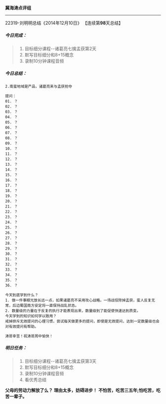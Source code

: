 **冀海涛点评组**

------

22319-刘明明总结《2014年12月10日》
【连续第**98**天总结】

##### __今日完成：__
>1. 目标细分课程--诸葛亮七擒孟获第2天
>2. 默写目标细分和8+15概念
>3. 录制10分钟课程音频

##### __今日总结：__
	
    2.南蛮地域是产品，诸葛亮来与孟获抢夺
    
	提问：
	01. ？
	02. ？
	03. ？
	04. ？
	05. ？
	06. ？
	07. ？
	08. ？
	09. ？
	10. ？
	11. ？
	12. ？
	13. ？
	14. ？
	15. ？
	16. ？
	17. ？
	18. ？
	19. ？
	20. ？
	21. ？
	22. ？
	23. ？
	24. ？
	25. ？
	26. ？
	27. ？
	28. ？
	29. ？
	30. ？
	31. ？
	32. ？
	33. ？
	34. ？
	35. ？
	36. ？
	
	今天到底学到什么？
	1. 做一件事眼光放长远一点，如果诸葛亮不采用攻心战略，一场战役除掉孟获，蛮人反复无常，后边蜀国南方安定将一直保持战乱状态。
	2. 数量级的力量在于反复的执行才能表现出来，数量级到了能促使快速达到质变。
    今天学到的知识如何学以致用？
	戒掉排斥无效提问的心理习惯，尝试每天做更多的提问，即使是无效提问，达到一定数量级也会对有效提问有帮助。
	
    涛哥幸苦！祝涛哥周中愉快！
##### __明日任务：__
>1. 目标细分课程--诸葛亮七擒孟获第3天
>2. 默写目标细分和8+15概念
>3. 录制10分钟课程音频
>4. 看优秀总结

**父母的劳动力解放了么？**
**理由太多，妨碍进步！**
**不怕苦，吃苦三五年;怕吃苦，吃苦一辈子。**  